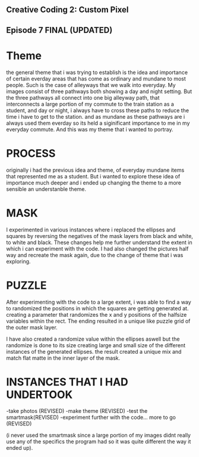 ## Creative Coding 2: Custom Pixel

## Episode 7 FINAL (UPDATED)

# Theme

the general theme that i was trying to establish is the idea and importance of certain everday areas that has come as ordinary and mundane to most people. Such is the case of alleyways that we walk into everyday. My images consist of three pathways both showing a day and night setting. But the three pathways all connect into one big alleyway path, that interconnects a large portion of my commute to the train station as a student, and day or night, i always have to cross these paths to reduce the time i have to get to the station. and as mundane as these pathways are i always used them everday so its held a siginificant importance to me in my everyday commute. And this was my theme that i wanted to portray.

# PROCESS

originally i had the previous idea and theme, of everyday mundane items that represented me as a student. But i wanted to explore these idea of importance much deeper and i ended up changing the theme to a more sensible an understanble theme.

# MASK

I experimented in various instances where i replaced the ellipses and squares by reversing the negatives of the mask layers from black and white, to white and black. These changes help me further understand the extent in which i can experiment with the code. I had also changed the pictures half way and recreate the mask again, due to the change of theme that i was exploring.

# PUZZLE

After experimenting with the code to a large extent, i was able to find a way to randomized the positions in which the squares are getting generated at. creating a parameter that randomizes the x and y positions of the halfsize variables within the rect. The ending resulted in a unique like puzzle grid of the outer mask layer.

I have also created a randomize value within the ellipses aswell but the randomize is done to its size creating large and small size of the different instances of the generated ellipses. the result created a unique mix and match flat matte in the inner layer of the mask.

# INSTANCES THAT I HAD UNDERTOOK

-take photos (REVISED)
-make theme (REVISED)
-test the smartmask(REVISED)
-experiment further with the code… more to go (REVISED)

(i never used the smartmask since a large portion of my images didnt really use any of the specifics the program had so it was quite different the way it ended up).

